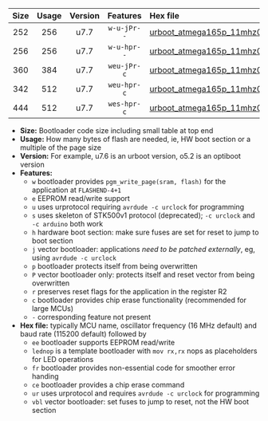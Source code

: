 |Size|Usage|Version|Features|Hex file|
|:-:|:-:|:-:|:-:|:--|
|252|256|u7.7|`w-u-jPr--`|[urboot_atmega165p_11mhz0592_57600bps_lednop_ur_vbl.hex](https://raw.githubusercontent.com/stefanrueger/urboot.hex/main/mcus/atmega165p/fcpu_11mhz0592/57600_bps/urboot_atmega165p_11mhz0592_57600bps_lednop_ur_vbl.hex)|
|256|256|u7.7|`w-u-hpr--`|[urboot_atmega165p_11mhz0592_57600bps_lednop_fr_ur.hex](https://raw.githubusercontent.com/stefanrueger/urboot.hex/main/mcus/atmega165p/fcpu_11mhz0592/57600_bps/urboot_atmega165p_11mhz0592_57600bps_lednop_fr_ur.hex)|
|360|384|u7.7|`weu-jPr-c`|[urboot_atmega165p_11mhz0592_57600bps_ee_lednop_fr_ce_ur_vbl.hex](https://raw.githubusercontent.com/stefanrueger/urboot.hex/main/mcus/atmega165p/fcpu_11mhz0592/57600_bps/urboot_atmega165p_11mhz0592_57600bps_ee_lednop_fr_ce_ur_vbl.hex)|
|342|512|u7.7|`weu-hpr-c`|[urboot_atmega165p_11mhz0592_57600bps_ee_lednop_fr_ce_ur.hex](https://raw.githubusercontent.com/stefanrueger/urboot.hex/main/mcus/atmega165p/fcpu_11mhz0592/57600_bps/urboot_atmega165p_11mhz0592_57600bps_ee_lednop_fr_ce_ur.hex)|
|444|512|u7.7|`wes-hpr-c`|[urboot_atmega165p_11mhz0592_57600bps_ee_lednop_fr_ce.hex](https://raw.githubusercontent.com/stefanrueger/urboot.hex/main/mcus/atmega165p/fcpu_11mhz0592/57600_bps/urboot_atmega165p_11mhz0592_57600bps_ee_lednop_fr_ce.hex)|

- **Size:** Bootloader code size including small table at top end
- **Usage:** How many bytes of flash are needed, ie, HW boot section or a multiple of the page size
- **Version:** For example, u7.6 is an urboot version, o5.2 is an optiboot version
- **Features:**
  + `w` bootloader provides `pgm_write_page(sram, flash)` for the application at `FLASHEND-4+1`
  + `e` EEPROM read/write support
  + `u` uses urprotocol requiring `avrdude -c urclock` for programming
  + `s` uses skeleton of STK500v1 protocol (deprecated); `-c urclock` and `-c arduino` both work
  + `h` hardware boot section: make sure fuses are set for reset to jump to boot section
  + `j` vector bootloader: applications *need to be patched externally*, eg, using `avrdude -c urclock`
  + `p` bootloader protects itself from being overwritten
  + `P` vector bootloader only: protects itself and reset vector from being overwritten
  + `r` preserves reset flags for the application in the register R2
  + `c` bootloader provides chip erase functionality (recommended for large MCUs)
  + `-` corresponding feature not present
- **Hex file:** typically MCU name, oscillator frequency (16 MHz default) and baud rate (115200 default) followed by
  + `ee` bootloader supports EEPROM read/write
  + `lednop` is a template bootloader with `mov rx,rx` nops as placeholders for LED operations
  + `fr` bootloader provides non-essential code for smoother error handing
  + `ce` bootloader provides a chip erase command
  + `ur` uses urprotocol and requires `avrdude -c urclock` for programming
  + `vbl` vector bootloader: set fuses to jump to reset, not the HW boot section

